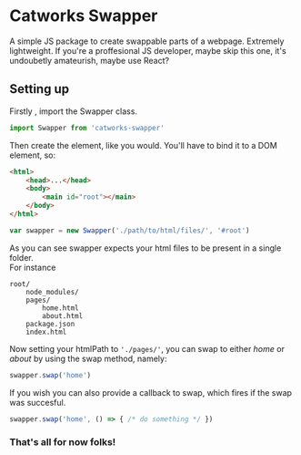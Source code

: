 # Catworks Swapper
A simple JS package to create swappable parts of a webpage. Extremely lightweight.
If you're a proffesional JS developer, maybe skip this one, it's undoubetly amateurish, maybe use React?

## Setting up
Firstly , import the Swapper class.
```javascript
import Swapper from 'catworks-swapper'
```
Then create the element, like you would.
You'll have to bind it to a DOM element, so:
```html
<html>
    <head>...</head>
    <body>
        <main id="root"></main>
    </body>
</html>
```
```javascript
var swapper = new Swapper('./path/to/html/files/', '#root')
```
As you can see swapper expects your html files to be present in a single folder.  
For instance
```
root/
    node_modules/
    pages/
        home.html
        about.html
    package.json
    index.html
```
Now setting your htmlPath to `'./pages/'`, you can swap to either _home_ or _about_ by using the swap method, namely:
```javascript
swapper.swap('home')
```
If you wish you can also provide a callback to swap, which fires if the swap was succesful.
```javascript
swapper.swap('home', () => { /* do something */ })
```

### That's all for now folks!

